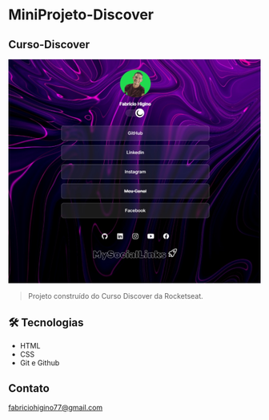 # MiniProjeto-Discover
 ## Curso-Discover 

![preview](./Imagens/Readme.jpg)

> Projeto construído do Curso Discover da Rocketseat.

## 🛠 Tecnologias

- HTML
- CSS
- Git e Github

##  Contato

fabriciohigino77@gmail.com